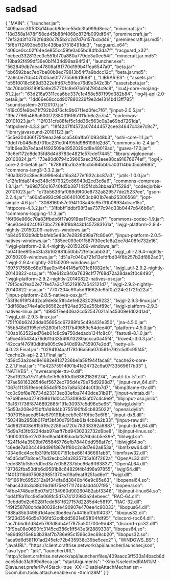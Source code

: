 # sadsad
{     "MAIN": {         "launcher.jar": "409aacc3ff533a14bacb8dece55dc3fa999d8eca",         "minecraft.jar": "18d358a1478f158cd45b88f4068c872fb099df64",         "preminecraft.jar": "7ef32d3f10762f6d80c785b2c2d7d76157bcbd46",         "preminecraft.jar.md5": "5f8b7f2493be561c438ba57518491dd3",         "racguard_x64": "406ce0cc02f64e4e855cc59fe0a05bd84fb3da7f",         "racguard_x32": "bebed332813ec3c551b170a880a779de3a0ee54f",         "minecraft.jar.md5": "18ba92f499df36e0b1f434d99aa94f24",         "launcher.exe": "562849db7dea47808af81770d199b41fea6547a0",         "beta.jar": "bb6592bac7eb7be80b8ec79813b54f7a9bdcc12c",         "beta.jar.md5": "2a9c0e7fd5407b05ae0f7775568d1688"     },     "LIBRARIES": {         "assets.jar": "b5510018c569d3322effd67c59fee76d9e342c3b",         "assetsbeta.jar": "4c70bb093189f5a8e257701c8e97b6147904c9c8",         "icu4j-core-mojang-51.2.jar": "63d216a9311cca6be337c1e458e587f99d382b84",         "log4j-api-2.0-beta9.jar": "1dd66e68cccd907880229f9e2de1314bd13ff785",         "soundsystem-20120107.jar": "419c05fe9be71f792b2d76cfc9b67f1ed0fec7f6",         "jinput-2.0.5.jar": "39c7796b469a600f72380316f6b1f11db6c2c7c4",         "codecwav-20101023.jar": "12f031cfe88fef5c1dd36c563c0a3a69bd7261da",         "httpclient-4.3.3.jar": "18f4247ff4572a074444572cee34647c43e7c9c7",         "libraryjavasound-20101123.jar": "5c5e304366f75f9eaa2e8cca546a1fb6109348b3",         "oshi-core-1.1.jar": "9ddf7b048a8d701be231c0f4f95fd986198fd2d8",         "commons-io-2.4.jar": "b1b6ea3b7e4aa4f492509a4952029cd8e48019ad",         "guava-17.0.jar": "9c6ef172e8de35fd8d4d8783e4821e57cdef7445",         "librarylwjglopenal-20100824.jar": "73e80d0794c39665aec3f62eee88ca91676674ef",         "log4j-core-2.0-beta9.jar": "678861ba1b2e1fccb594bb0ca03114bb05da9695",         "commons-lang3-3.3.2.jar": "90a3822c38ec8c996e84c16a3477ef632cbc87a3",         "jutils-1.0.0.jar": "e12fe1fda814bd348c1579329c86943d2cd3c6a6",         "commons-compress-1.8.1.jar": "a698750c16740fd5b3871425f4cb3bbaa87f529d",         "codecjorbis-20101023.jar": "c73b5636faf089d9f00e8732a829577de25237ee",         "gson-2.2.4.jar": "a60a5e993c98c864010053cb901b7eab25306568",         "jopt-simple-4.6.jar": "306816fb57cf94f108a43c95731b08934dcae15c",         "httpcore-4.3.2.jar": "31fbbff1ddbf98f3aa7377c94d33b0447c646b6e",         "commons-logging-1.1.3.jar": "f6f66e966c70a83ffbdb6f17a0919eaf7c8aca7f",         "commons-codec-1.9.jar": "9ce04e34240f674bc72680f8b843b1457383161a",         "lwjgl-platform-2.9.4-nightly-20150209-natives-windows.jar": "b84d5102b9dbfabfeb5e43c7e2828d98a7fc80e0",         "jinput-platform-2.0.5-natives-windows.jar": "385ee093e01f587f30ee1c8a2ee7d408fd732e16",         "lwjgl-platform-2.9.4-nightly-20150209-windows.jar": "b04f3ee8f5e43fa3b162981b50bb72fe1acabb33",         "lwjgl_util-2.9.4-nightly-20150209-windows.jar": "d51a7c040a721d13efdfbd34f8b257b2df882ad0",         "lwjgl-2.9.4-nightly-20150209-windows.jar": "697517568c68e78ae0b4544145af031c81082dfe",         "lwjgl_util-2.9.2-nightly-20140822-osx.jar": "f0e612c840a7639c1f77f68d72a28dae2f0c8490",         "lwjgl-platform-2.9.2-nightly-20140822-natives-osx.jar": "79f5ce2fea02e77fe47a3c745219167a542121d7",         "lwjgl-2.9.2-nightly-20140822-osx.jar": "7707204c9ffa5d91662de95f0a224e2f721b22af",         "jinput-platform-2.0.5-natives-osx.jar": "53f9c919f34d2ca9de8c51fc4e1e8282029a9232",         "lwjgl-2.9.3-linux.jar": "3df168ac74e4a8c96562cdff24ad352e255bf89c",         "lwjgl-platform-2.9.3-natives-linux.jar": "d985f7ee406a2cd52547021a1a45309e1d02d1ad",         "lwjgl_util-2.9.3-linux.jar": "751f06b62424da056954c67288fd5c494431e350",         "jna-4.5.0.jar": "55b548d3195efc5280bf1c3f17b49659c54dee40",         "platform-4.5.0.jar": "00ab163522ed76eb01c8c9a750dedacb134fc8c0",         "fastutil-8.1.0.jar": "a9ce455434a76d611d33549013280accca0a45f4",         "trove4j-3.0.3.jar": "42ccaf4761f0dfdfa805c9e340d99a755907e2dd",         "netty-all-4.0.23.Final.jar": "0294104aaf1781d6a56a07d561e792c5d0c95f45",         "cache2k-api-2.2.1.Final.jar": "d59c53a2ced8e1682e8137236be1a59f944faca8",         "cache2k-core-2.2.1.Final.jar": "f1e42375914901b41e24732c9a07f33569617b33"     },     "NATIVES": {         "swresample-ttv-0.dll": "25d1923a17511a9fc1ef56c510dfb63621826274",         "avutil-ttv-51.dll": "97ae5816326546ef5672ec795d4e79e75d9298d7",         "jinput-raw_64.dll": "067c11135f9ebeb554d5f80b7a8a5244c0f3b7d7",         "libmp3lame-ttv.dll": "cc0c9bf8e76734d23313ec83efba7440dce31b91",         "jinput-wintab.dll": "e7b9beead279298611d0c4753089d3af07c4c9e9",         "libjinput-osx.jnilib": "6a167f736f8746892665f191e30937c5d96e5e65",         "liblwjgl.dylib": "5d53a208e2f5bffa1d8d4b3755190fb5cb835022",         "openal.dylib": "307015baeed514e579191bbceb9e81f9fbc3e6f8",         "jinput-dx8.dll": "50348b2958b017df3bf30d7915ab61a4cb9a2b33",         "jinput-raw.dll": "4d982f408e815519c2289cd720c78338392a9887",         "jinput-dx8_64.dll": "5d9a7d3fb6224dab97aaff7bd9430232732d9be8",         "libjinput-linux.so": "d0003f05e27d33ed9ad4995badaf876bdcb5e39e",         "liblwjgl.so": "52411d4a3509bf765846776efb78440dd956af7c",         "liblwjgl64.so": "c6ede7a034449dd96f867e1f80c2c8d7e62a853a",         "libmfxsw64.dll": "034e6cd4ccfb319fe18007151cbe661436661ab5",         "libmfxsw32.dll": "e5d5daf7b8ce47bd2ecbc34a28357d5a16f7262a",         "OpenAL32.dll": "ede381bf55e7d0cd3a7e058237bbc66a8ff63837",         "OpenAL64.dll": "97362fba53dfb6d9581b8c64829f4b1d98a97855",         "lwjgl64.dll": "f4013116d6750829851370ed19a9eaf8251ad6e1",         "lwjgl.dll": "6f1661fc6952312a9f34dfa6d3840b46e9c85e63",         "libopenal64.so": "ebac433b3c88016d16f75e2f71174b3add407f95",         "libopenal.so": "4fbe4748eef8b07bf2134960d90260482abf3346",         "libjinput-linux64.so": "bd4ff8a11cc9e5a068fc5d7a74122983a24ebeec",         "RAC-64.dll": "3ebdd9d2e6028f1edd581f627157d2285d4c5819",         "RAC-32.dll": "49f258780c4de80029cfe490907e470ee4c90033",         "libopus64.dll": "988a85b3498d1d4aec3be8ea7a4416bf0b1f4037",         "libopus32.dll": "5f23d3546d5e706fd52cdbdd5831e651f04fdf95",         "discord-rpc64.dll": "ac7bbbdb1d34eb763d8db4ef7875a50f700e9d48",         "discord-rpc32.dll": "3f9ba08e0690fc3145cd386c1ff543e3f2889338",         "libopus64.so": "e89d9215e8b3b39af7b786e95c1566c3ec69cb20",         "libopus32.so": "aca9d6d581101ad245efc72b435938c39be5cec2"     },     "WINDOWS_BS": {         "javaURL": "https:\/\/client.craftrise.network\/api\/launcher\/launcher.json",         "javaType": "jdk",         "launcherURL": "http:\/\/client.craftrise.network\/api\/launcher\/files\/409aacc3ff533a14bacb8dece55dc3fa999d8eca.jar",         "startArguments": "-Xmx%selectedRAM%M -Djava.net.preferIPv4Stack=true -XX:+DisableAttachMechanism -Dcom.ibm.tools.attach.enable=no -Xmn128M"     } }
